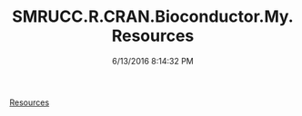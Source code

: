 ﻿---
title: SMRUCC.R.CRAN.Bioconductor.My.Resources
date: 6/13/2016 8:14:32 PM
---

[Resources](T-SMRUCC.R.CRAN.Bioconductor.My.Resources.Resources.html)
